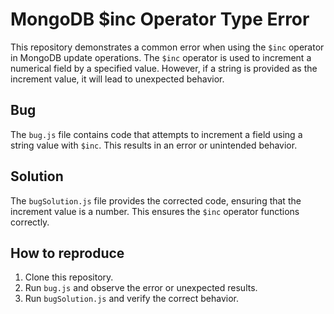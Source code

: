 # MongoDB $inc Operator Type Error

This repository demonstrates a common error when using the `$inc` operator in MongoDB update operations.  The `$inc` operator is used to increment a numerical field by a specified value.  However, if a string is provided as the increment value, it will lead to unexpected behavior.

## Bug
The `bug.js` file contains code that attempts to increment a field using a string value with `$inc`. This results in an error or unintended behavior.

## Solution
The `bugSolution.js` file provides the corrected code, ensuring that the increment value is a number.  This ensures the `$inc` operator functions correctly.

## How to reproduce
1. Clone this repository.
2. Run `bug.js` and observe the error or unexpected results.
3. Run `bugSolution.js` and verify the correct behavior.

